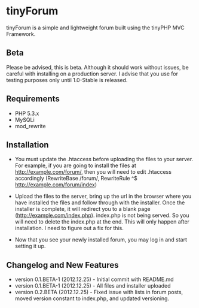 tinyForum
=========

tinyForum is a simple and lightweight forum built using the tinyPHP MVC Framework.

## Beta

Please be advised, this is beta. Although it should work without issues, be careful with 
installing on a production server. I advise that you use for testing purposes only until 
1.0-Stable is released.

## Requirements

* PHP 5.3.x
* MySQLi
* mod_rewrite

## Installation

* You must update the .htaccess before uploading the files to your server. For example, if you 
are going to install the files at http://example.com/forum/, then you will need to edit 
.htaccess accordingly (RewriteBase /forum/, RewriteRule ^$ http://example.com/forum/index)

* Upload the files to the server, bring up the url in the browser where you have installed the 
files and follow through with the installer. Once the installer is complete, it will redirect you 
to a blank page (http://example.com/index.php). index.php is not being served. So you will need to 
delete the index.php at the end. This will only happen after installation. I need to figure out a fix 
for this.

* Now that you see your newly installed forum, you may log in and start setting it up.

## Changelog and New Features

* version 0.1.BETA-1 (2012.12.25) - Initial commit with README.md
* version 0.1.BETA-1 (2012.12.25) - All files and installer uploaded
* version 0.2.BETA (2012.12.25) - Fixed issue with lists in forum posts, moved version constant to index.php, and 
updated versioning.